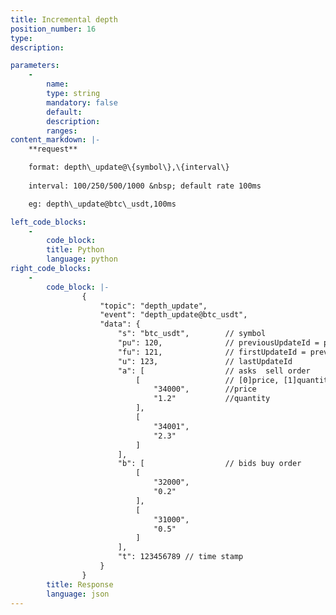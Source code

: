 ```yaml
---
title: Incremental depth
position_number: 16
type:
description: 

parameters:
    -
        name:
        type: string
        mandatory: false
        default:
        description:
        ranges:
content_markdown: |-
    **request**

    format: depth\_update@\{symbol\},\{interval\}
  
    interval: 100/250/500/1000 &nbsp; default rate 100ms

    eg: depth\_update@btc\_usdt,100ms

left_code_blocks:
    -
        code_block:
        title: Python
        language: python
right_code_blocks:
    -
        code_block: |-
                {
                    "topic": "depth_update", 
                    "event": "depth_update@btc_usdt", 
                    "data": {
                        "s": "btc_usdt",        // symbol
                        "pu": 120,              // previousUpdateId = previous lastUpdateId
                        "fu": 121,              // firstUpdateId = previous lastUpdateId + 1
                        "u": 123,               // lastUpdateId
                        "a": [                  // asks  sell order
                            [                   // [0]price, [1]quantity
                                "34000",        //price
                                "1.2"           //quantity
                            ], 
                            [
                                "34001", 
                                "2.3"
                            ]
                        ], 
                        "b": [                  // bids buy order
                            [
                                "32000", 
                                "0.2"
                            ], 
                            [
                                "31000", 
                                "0.5"
                            ]
                        ],
                        "t": 123456789 // time stamp
                    }
                }
        title: Response
        language: json
---
```

